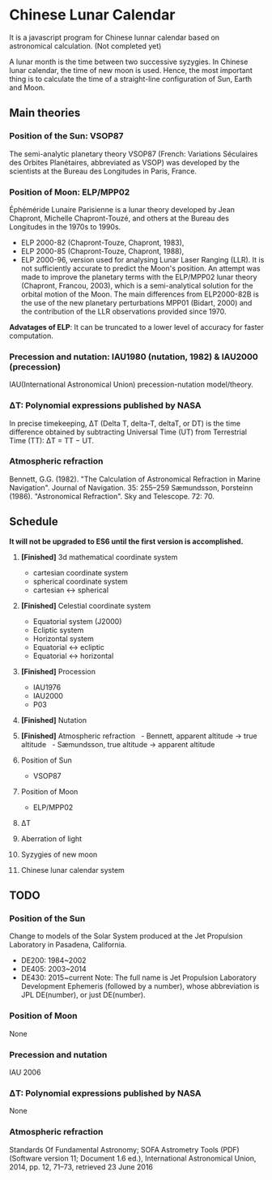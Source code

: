 # Chinese Lunar Calendar
It is a javascript program for Chinese lunnar calendar based on astronomical calculation. (Not completed yet)

A lunar month is the time between two successive syzygies. In Chinese lunar calendar, the time of new moon is used. Hence, the most important thing is to calculate the time of a straight-line configuration of Sun, Earth and Moon.

## Main theories 
### Position of the Sun: VSOP87
The semi-analytic planetary theory VSOP87 (French: Variations Séculaires des Orbites Planétaires, abbreviated as VSOP) was developed by the scientists at the Bureau des Longitudes in Paris, France.

### Position of Moon: ELP/MPP02
Éphéméride Lunaire Parisienne is a lunar theory developed by Jean Chapront, Michelle Chapront-Touzé, and others at the Bureau des Longitudes in the 1970s to 1990s.
- ELP 2000-82 (Chapront-Touze, Chapront, 1983), 
- ELP 2000-85 (Chapront-Touze, Chapront, 1988),
- ELP 2000-96, version used for analysing Lunar Laser Ranging (LLR).
It is not sufficiently accurate to predict the Moon's position. An attempt was made to improve the planetary terms with the ELP/MPP02 lunar theory (Chapront, Francou, 2003), which is a semi-analytical solution for the 
orbital motion of the Moon. The main differences from ELP2000-82B is the use of the new planetary perturbations MPP01 (Bidart, 2000) and the contribution 
of the LLR observations provided since 1970.

**Advatages of ELP**: It can be truncated to a lower level of accuracy for faster computation.

### Precession and nutation: IAU1980 (nutation, 1982) & IAU2000 (precession)
IAU(International Astronomical Union) precession-nutation model/theory.

### ΔT: Polynomial expressions published by NASA
In precise timekeeping, ΔT (Delta T, delta-T, deltaT, or DT) is the time difference obtained by subtracting Universal Time (UT) from Terrestrial Time (TT): ΔT = TT − UT.

### Atmospheric refraction
Bennett, G.G. (1982). "The Calculation of Astronomical Refraction in Marine Navigation". Journal of Navigation. 35: 255–259
Sæmundsson, Þorsteinn (1986). "Astronomical Refraction". Sky and Telescope. 72: 70.

## Schedule
**It will not be upgraded to ES6 until the first version is accomplished.**
1. **[Finished]** 3d mathematical coordinate system
   - cartesian coordinate system
   - spherical coordinate system
   - cartesian ↔ spherical
2. **[Finished]** Celestial coordinate system
   - Equatorial system (J2000)
   - Ecliptic system
   - Horizontal system
   - Equatorial ↔ ecliptic
   - Equatorial ↔ horizontal
3. **[Finished]** Procession
   - IAU1976
   - IAU2000
   - P03
4. **[Finished]** Nutation

5. **[Finished]** Atmospheric refraction
   - Bennett, apparent altitude → true altitude
   - Sæmundsson, true altitude → apparent altitude
6. Position of Sun
   - VSOP87
  
7. Position of Moon
   - ELP/MPP02

8. ΔT

9. Aberration of light

10. Syzygies of new moon

11. Chinese lunar calendar system


## TODO
### Position of the Sun
Change to models of the Solar System produced at the Jet Propulsion Laboratory in Pasadena, California.
 - DE200: 1984~2002
 - DE405: 2003~2014
 - DE430: 2015~current
 Note: The full name is Jet Propulsion Laboratory Development Ephemeris (followed by a number), whose abbreviation is JPL DE(number), or just DE(number).

### Position of Moon
None

### Precession and nutation
IAU 2006

### ΔT: Polynomial expressions published by NASA
None

### Atmospheric refraction
Standards Of Fundamental Astronomy; SOFA Astrometry Tools (PDF) (Software version 11; Document 1.6 ed.), International Astronomical Union, 2014, pp. 12, 71–73, retrieved 23 June 2016

